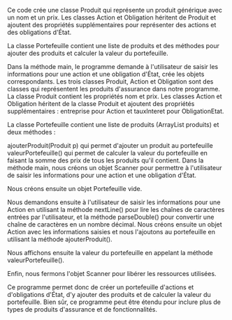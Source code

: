 Ce code crée une classe Produit qui représente un produit générique avec un nom et un prix.
Les classes Action et Obligation héritent de Produit et ajoutent des propriétés supplémentaires
 pour représenter des actions et des obligations d'État.
 

La classe Portefeuille contient une liste de produits et des méthodes pour
 ajouter des produits et calculer la valeur du portefeuille.

Dans la méthode main, le programme demande à l'utilisateur de saisir les informations
 pour une action et une obligation d'État, crée les objets correspondants.
Les trois classes Produit, Action et Obligation sont des classes qui représentent les 
produits d'assurance dans notre programme.
 La classe Produit contient les propriétés nom et prix.
 Les classes Action et Obligation héritent de la classe Produit et ajoutent des propriétés supplémentaires :
 entreprise pour Action et tauxInteret pour ObligationEtat.

La classe Portefeuille contient une liste de produits (ArrayList<Produit> produits) et deux méthodes :

ajouterProduit(Produit p) qui permet d'ajouter un produit au portefeuille
valeurPortefeuille() qui permet de calculer la valeur du portefeuille en faisant 
la somme des prix de tous les produits qu'il contient.
Dans la méthode main, nous créons un objet Scanner pour permettre à l'utilisateur
 de saisir les informations pour une action et une obligation d'État.

Nous créons ensuite un objet Portefeuille vide.

Nous demandons ensuite à l'utilisateur de saisir les informations pour une Action en utilisant 
la méthode nextLine() 
pour lire les chaînes de caractères entrées par l'utilisateur, et la méthode parseDouble() 
pour convertir une chaîne de 
caractères en un nombre décimal. Nous créons ensuite un objet Action avec les informations 
 saisies et nous l'ajoutons au portefeuille en utilisant la méthode ajouterProduit().

Nous affichons ensuite la valeur du portefeuille en appelant la méthode valeurPortefeuille().

Enfin, nous fermons l'objet Scanner pour libérer les ressources utilisées.

Ce programme permet donc de créer un portefeuille d'actions et d'obligations d'État,
 d'y ajouter des produits et de calculer la valeur du portefeuille. 
 Bien sûr, ce programme peut être étendu pour inclure plus de types
 de produits d'assurance et de fonctionnalités.

